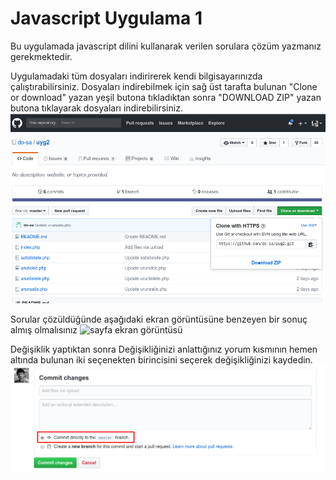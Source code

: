 # Javascript Uygulama 1

Bu uygulamada javascript dilini kullanarak verilen sorulara çözüm yazmanız gerekmektedir.

Uygulamadaki tüm dosyaları indirirerek kendi bilgisayarınızda çalıştırabilirsiniz.
Dosyaları indirebilmek için sağ üst tarafta bulunan "Clone or download" yazan yeşil butona tıkladıktan sonra "DOWNLOAD ZIP" yazan butona tıklayarak dosyaları indirebilirsiniz.
![İndirme Butonu](https://github.com/sametatabasch/uygulama3/raw/master/Screenshot_20180322_202407.png)

Sorular çözüldüğünde aşağıdaki ekran görüntüsüne benzeyen bir sonuç almış olmalısınız 
![sayfa ekran görüntüsü](https://github.com/sametatabasch/javascriptUygulama1/raw/master/Screenshot_20180325_222916.png)

Değişiklik yaptıktan sonra Değişikliğinizi anlattığınız yorum kısmının hemen altında bulunan iki seçenekten birincisini seçerek değişikliğinizi kaydedin.
![Dal seçimi](https://github.com/sametatabasch/uygulama3/raw/master/Screenshot_20180322_204030.png) 
